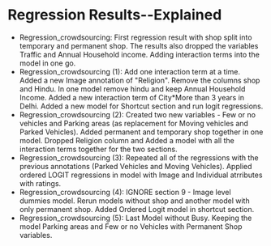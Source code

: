 # Regression Results--Explained

- Regression_crowdsourcing: First regression result with shop split into temporary and permanent shop. The results also dropped the variables Traffic and Annual Household income. Adding interaction terms into the model in one go. 
- Regression_crowdsourcing (1): Add one interaction term at a time. Added a new Image annotation of "Religion". Remove the columns shop and Hindu. In one model remove hindu and keep Annual Household Income. Added a new interaction term of City*More than 3 years in Delhi. Added a new model for Shortcut section and run logit regressions. 
- Regression_crowdsourcing (2): Created two new variables - Few or no vehicles and Parking areas (as replacement for Moving vehicles and Parked Vehicles). Added permanent and temporary shop together in one model. Dropped Religion column and Added a model with all the interaction terms together for the two sections. 
- Regression_crowdsourcing (3): Repeated all of the regressions with the previous annotations (Parked Vehicles and Moving Vehicles). Applied ordered LOGIT regressions in model with Image and Individual atrributes with ratings. 
- Regression_crowdsourcing (4): IGNORE section 9 -  Image level dummies model. Rerun models without shop and another model with only permanent shop. Added Ordered Logit model in shortcut section. 
- Regression_crowdsourcing (5): Last Model without Busy. Keeping the model Parking areas and Few or no Vehicles with Permanent Shop variables. 


